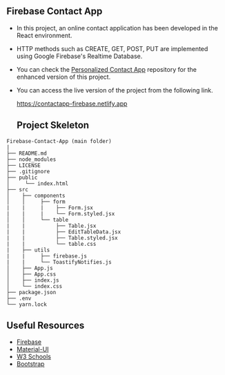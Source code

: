 ## Firebase Contact App

* In this project, an online contact application has been developed in the React environment.
* HTTP methods such as CREATE, GET, POST, PUT are implemented using Google Firebase's Realtime Database.
* You can check the [Personalized Contact App](https://github.com/kerimmstfdemir/Personalized-Contact-App) repository for the enhanced version of this project.
* You can access the live version of the project from the following link.

  https://contactapp-firebase.netlify.app

  ## Project Skeleton

```
Firebase-Contact-App (main folder)
|
├── README.md 
├── node_modules
├── LICENSE
├── .gitignore     
├── public
│     └── index.html
├── src
│    ├── components
│    │     ├── form
|    |     |    ├── Form.jsx
|    |     |    └── Form.styled.jsx
│    │     └── table
|    |          ├── Table.jsx
|    |          ├── EditTableData.jsx
|    |          ├── Table.styled.jsx
|    |          └── table.css
|    ├── utils
|    |     ├── firebase.js
|    |     └── ToastifyNotifies.js
│    ├── App.js
│    ├── App.css
│    ├── index.js
│    └── index.css
├── package.json
├── .env
└── yarn.lock
```

## Useful Resources

- [Firebase](https://firebase.google.com/)
- [Material-UI](https://mui.com/)
- [W3 Schools](https://www.w3schools.com/)
- [Bootstrap](https://getbootstrap.com/)